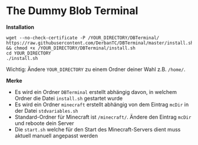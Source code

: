 # The Dummy Blob Terminal

**Installation**
```
wget --no-check-certificate -P /YOUR_DIRECTORY/DBTerminal/ https://raw.githubusercontent.com/DerbanTC/DBTerminal/master/install.sh && chmod +x /YOUR_DIRECTORY/DBTerminal/install.sh
cd YOUR_DIRECTORY
./install.sh
```
Wichtig: Ändere `YOUR_DIRECTORY` zu einem Ordner deiner Wahl z.B. `/home/`.

**Merke**
- Es wird ein Ordner `DBTerminal` erstellt abhängig davon, in welchem Ordner die Datei `install.sh` gestartet wurde
- Es wird ein Ordner `minecraft` erstellt abhängig von dem Eintrag `mcDir` in der Datei `stdvariables.sh`
- Standard-Ordner für Minecraft ist `/minecraft/`. Ändere den Eintrag `mcDir` und reboote dein Server
- Die `start.sh` welche für den Start des Minecraft-Servers dient muss aktuell manuell angepasst werden
